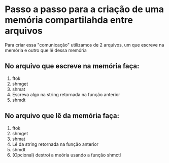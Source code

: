 # Passo a passo para a criação de uma memória compartilahda entre arquivos

Para criar essa "comunicação" utilizamos de 2 arquivos, um que escreve na memória e outro que lê dessa memória

## No arquivo que escreve na memória faça:
1. ftok
2. shmget
3. shmat 
4. Escreva algo na string retornada na função anterior
5. shmdt

## No arquivo que lê da memória faça:
1. ftok
2. shmget
3. shmat
4. Lê da string retornada na função anterior
5. shmdt
6. (Opcional) destroi a meória usando a função shmctl